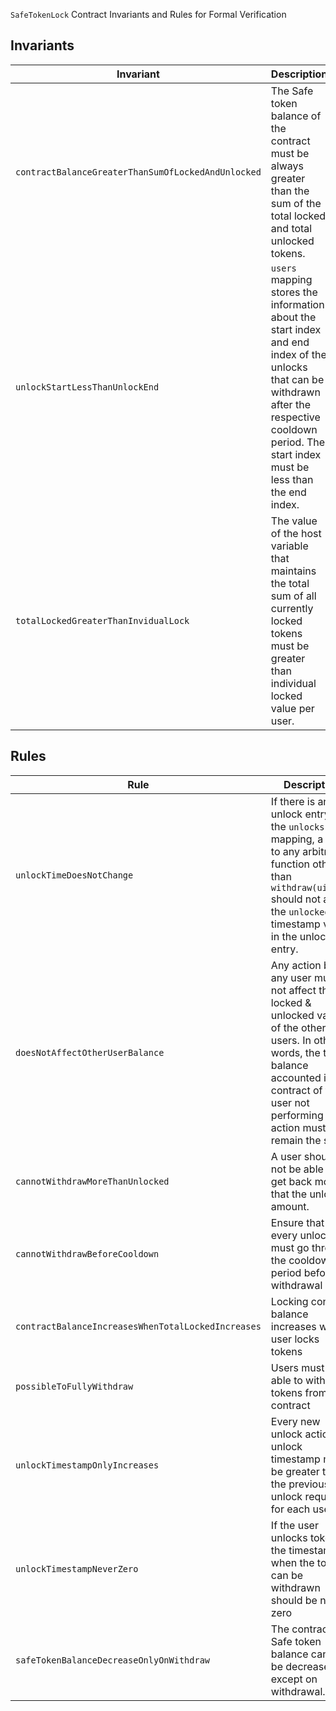 `SafeTokenLock` Contract Invariants and Rules for Formal Verification

## Invariants

| Invariant                                          | Description                                                                                                                                                                                   |
| -------------------------------------------------- | --------------------------------------------------------------------------------------------------------------------------------------------------------------------------------------------- |
| `contractBalanceGreaterThanSumOfLockedAndUnlocked` | The Safe token balance of the contract must be always greater than the sum of the total locked and total unlocked tokens.                                                                     |
| `unlockStartLessThanUnlockEnd`                     | `users` mapping stores the information about the start index and end index of the unlocks that can be withdrawn after the respective cooldown period. The start index must be less than the end index. |
| `totalLockedGreaterThanInvidualLock`               | The value of the host variable that maintains the total sum of all currently locked tokens must be greater than individual locked value per user.                                             |

## Rules

| Rule                                               | Description                                                                                                                                                                                                    |
| -------------------------------------------------- | -------------------------------------------------------------------------------------------------------------------------------------------------------------------------------------------------------------- |
| `unlockTimeDoesNotChange`                          | If there is an unlock entry in the `unlocks` mapping, a call to any arbitrary function other than `withdraw(uint32)` should not affect the `unlockedAt` timestamp value in the unlock entry.                   |
| `doesNotAffectOtherUserBalance`                    | Any action by any user must not affect the locked & unlocked value of the other users. In other words, the total balance accounted in the contract of the user not performing any action must remain the same. |
| `cannotWithdrawMoreThanUnlocked`                   | A user should not be able to get back more that the unlocked amount.                                                                                                                                           |
| `cannotWithdrawBeforeCooldown`                     | Ensure that every unlock must go through the cooldown period before withdrawal                                                                                                                                 |
| `contractBalanceIncreasesWhenTotalLockedIncreases` | Locking contract balance increases when user locks tokens                                                                                                                                                      |
| `possibleToFullyWithdraw`                          | Users must be able to withdraw tokens from the contract                                                                                                                                                        |
| `unlockTimestampOnlyIncreases`                     | Every new unlock action's unlock timestamp must be greater than the previous unlock request for each user                                                                                                      |
| `unlockTimestampNeverZero`                         | If the user unlocks tokens, the timestamp when the tokens can be withdrawn should be non-zero                                                                                                                  |
| `safeTokenBalanceDecreaseOnlyOnWithdraw`           | The contract's Safe token balance cannot be decreased except on withdrawal.                                                                                                                                    |
